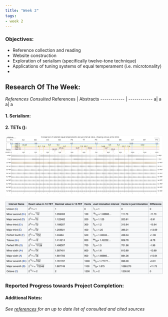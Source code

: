 ```yaml
---
title: "Week 2"
tags:
- week 2
---
```


### Objectives: 
- Reference collection and reading 
- Website construction
- Exploration of serialism (specifically twelve-tone technique)
- Applications of tuning systems of equal temperament (i.e. microtonality)
- 

## Research Of The Week:
_References Consulted_
References | Abstracts
------------ | ------------
a| a
a| a






#### 1. **Serialism**:

#### 2. **TETs ()**:


![bruh](Pasted%20image%2020220425221605.png)

![bruh1](Screen%20Shot%202022-04-25%20at%2010.22.34%20PM.png)

### Reported Progress towards Project Completion:


#### Additional Notes:

*See [references](/notes/vault/references.md) for an up to date list of consulted and cited sources*
